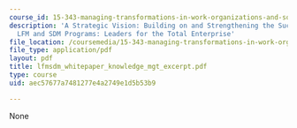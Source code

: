```yaml
---
course_id: 15-343-managing-transformations-in-work-organizations-and-society-spring-2002
description: 'A Strategic Vision: Building on and Strengthening the Success of the
  LFM and SDM Programs: Leaders for the Total Enterprise'
file_location: /coursemedia/15-343-managing-transformations-in-work-organizations-and-society-spring-2002/aec57677a7481277e4a2749e1d5b53b9_lfmsdm_whitepaper_knowledge_mgt_excerpt.pdf
file_type: application/pdf
layout: pdf
title: lfmsdm_whitepaper_knowledge_mgt_excerpt.pdf
type: course
uid: aec57677a7481277e4a2749e1d5b53b9

---
```

None